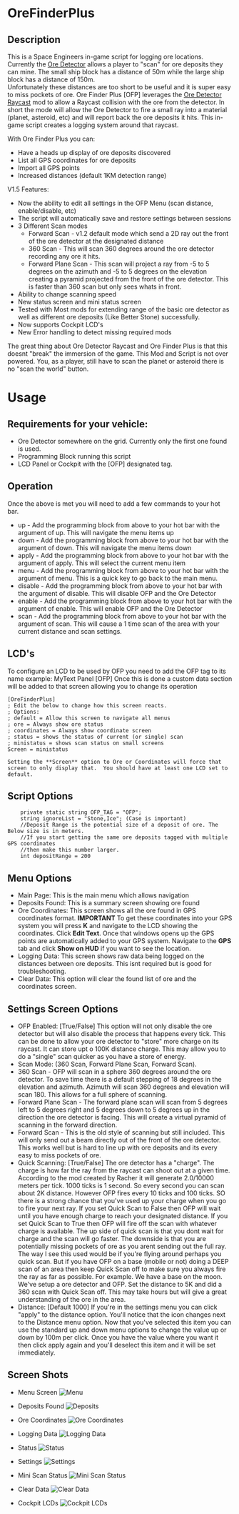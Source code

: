 # OreFinderPlus
## Description
 This is a Space Engineers in-game script for logging ore locations.  Currently the [Ore Detector](https://github.com/malware-dev/MDK-SE/wiki/Sandbox.ModAPI.Ingame.IMyOreDetector) allows a player to "scan" for ore deposits they can mine.
 The small ship block has a distance of 50m while the large ship block has a distance of 150m.  
 Unfortunately these distances are too short to be useful and it is super easy to miss pockets of ore.  Ore Finder Plus [OFP] leverages the [Ore Detector Raycast](https://steamcommunity.com/sharedfiles/filedetails/?id=1967157772) mod to allow a Raycast collision with the ore from the detector.  In short the mode will allow the Ore Detector to fire a 
 small ray into a material (planet, asteroid, etc) and will report back the ore deposits it hits.  This in-game script creates a logging system around that raycast.

 With Ore Finder Plus you can:
 * Have a heads up display of ore deposits discovered
 * List all GPS coordinates for ore deposits
 * Import all GPS points
 * Increased distances (default 1KM detection range)
 
 V1.5 Features:
 * Now the ability to edit all settings in the OFP Menu (scan distance, enable/disable, etc)
 * The script will automatically save and restore settings between sessions
 * 3 Different Scan modes
   * Forward Scan - v1.2 default mode which send a 2D ray out the front of the ore detector at the designated distance
   * 360 Scan - This will scan 360 degrees around the ore detector recording any ore it hits.
   * Forward Plane Scan - This scan will project a ray from -5 to 5 degrees on the azimuth and -5 to 5 degrees on the elevation creating a pyramid projected from the front of the ore detector.  This is faster than 360 scan but only sees whats in front.
 * Ability to change scanning speed
 * New status screen and mini status screen
 * Tested with Most mods for extending range of the basic ore detector as well as different ore deposits (Like Better Stone) successfully.
 * Now supports Cockpit LCD's
 * New Error handling to detect missing required mods

 The great thing about Ore Detector Raycast and Ore Finder Plus is that this doesnt "break" the immersion of the game.  This Mod and Script is not over powered.  You, as a player, still have to scan the planet or asteroid there is no "scan the world" button.

 # Usage
 ## Requirements for your vehicle:
 * Ore Detector somewhere on the grid.  Currently only the first one found is used.
 * Programming Block running this script
 * LCD Panel or Cockpit with the [OFP] designated tag.

 ## Operation
 Once the above is met you will need to add a few commands to your hot bar.
 * up - Add the programming block from above to your hot bar with the argument of up.  This will navigate the menu items up
 * down - Add the programming block from above to your hot bar with the argument of down.  This will navigate the menu items down
 * apply - Add the programming block from above to your hot bar with the argument of apply.  This will select the current menu item
 * menu - Add the programming block from above to your hot bar with the argument of menu.  This is a quick key to go back to the main menu.
 * disable - Add the programming block from above to your hot bar with the argument of disable. This will disable OFP and the Ore Detector
 * enable - Add the programming block from above to your hot bar with the argument of enable. This will enable OFP and the Ore Detector
 * scan - Add the programming block from above to your hot bar with the argument of scan. This will cause a 1 time scan of the area with your current distance and scan settings.
 
  ## LCD's
  To configure an LCD to be used by OFP you need to add the OFP tag to its name
  example: MyText Panel [OFP]
  Once this is done a custom data section will be added to that screen allowing you to change its operation
```
[OreFinderPlus]
; Edit the below to change how this screen reacts.
; Options:
; default = Allow this screen to navigate all menus
; ore = Always show ore status
; coordinates = Always show coordinate screen
; status = shows the status of current (or single) scan
; ministatus = shows scan status on small screens
Screen = ministatus
```    


    
    Setting the **Screen** option to Ore or Coordinates will force that screen to only display that.  You should have at least one LCD set to default.

## Script Options
```
    private static string OFP_TAG = "OFP";
    string ignoreList = "Stone,Ice"; (Case is important)
    //Deposit Range is the potential size of a deposit of ore. The Below size is in meters.
    //If you start getting the same ore deposits tagged with multiple GPS coordinates
    //then make this number larger.
    int depositRange = 200
```


 ## Menu Options
 * Main Page: This is the main menu which allows navigation
 * Deposits Found: This is a summary screen showing ore found
 * Ore Coordinates: This screen shows all the ore found in GPS coordinates format.  **IMPORTANT** To get these coordinates into your GPS system you will press **K** and navigate to the LCD showing the coordinates.  Click **Edit Text**.  Once that windows opens up the GPS points are automatically added to your GPS system.  Navigate to the **GPS** tab and click **Show on HUD** if you want to see  the location.
 * Logging Data: This screen shows raw data being logged on the distances between ore deposits.  This isnt required but is good for troubleshooting.
 * Clear Data: This option will clear the found list of ore and the coordinates screen.

 ## Settings Screen Options
 * OFP Enabled: [True/False] This option will not only disable the ore detector but will also disable the process that happens every tick.  This can be done to allow your ore detector to "store" more charge on its raycast.  It can store upt o 100K distance charge.  This may allow you to do a "single" scan quicker as you have a store of energy.
 * Scan Mode: (360 Scan, Forward Plane Scan, Forward Scan).
  * 360 Scan - OFP will scan in a sphere 360 degrees around the ore detector.  To save time there is a default stepping of 18 degrees in the elevation and azimuth.  Azimuth will scan 360 degrees and elevation will scan 180.  This allows for a full sphere of scanning.  
   * Forward Plane Scan - The forward plane scan will scan from 5 degrees left to 5 degrees right and 5 degrees down to 5 degrees up in the direction the ore detector is facing.  This will create a virtual pyramid of scanning in the forward direction.
   * Forward Scan - This is the old style of scanning but still included.  This will only send out a beam directly out of the front of the ore detector.  This works well but is hard to line up with ore deposits and its every easy to miss pockets of ore.
  * Quick Scanning: [True/False] The ore detector has a "charge".  The charge is how far the ray from the raycast can shoot out at a given time.  According to the mod created by Racher it will generate 2.0/10000 meters per tick.  1000 ticks is 1 second.  So every second you can scan about 2K distance.  However OFP fires every 10 ticks and 100 ticks.  SO there is a strong chance that you've used up your charge when you go to fire your next ray.  If you set Quick Scan to False then OFP will wait until you have enough charge to reach your designated distance.   If you set Quick Scan to True then OFP will fire off the scan with whatever charge is available.  The up side of quick scan is that you dont wait for charge and the scan will go faster.   The downside is that you are potentially missing pockets of ore as you arent sending out the full ray.  The way I see this used would be if you're flying around perhaps you quick scan.  But if you have OFP on a base (mobile or not) doing a DEEP scan of an area then keep Quick Scan off to make sure you always fire the ray as far as possible.  For example.  We have a base on the moon.  We've setup a ore detector and OFP.  Set the distance to 5K and did a 360 scan with Quick Scan off.  This may take hours but will give a great understanding of the ore in the area.
   * Distance: [Default 1000] If you're in the settings menu you can click "apply" to the distance option.   You'll notice that the icon changes next to the Distance menu option.   Now that you've selected this item you can use the standard up and down menu options to change the value up or down by 100m per click.  Once you have the value where you want it then click apply again and you'll deselect this item and it will be set immediately.
 ## Screen Shots
 * Menu Screen
 ![Menu](https://raw.githubusercontent.com/dlaflotte/OreFinderPlus/master/images/Menu1.3.PNG)
 
 * Deposits Found
 ![Deposits](https://github.com/dlaflotte/OreFinderPlus/blob/master/images/Deposits%20Found.PNG?raw=true)
 
 * Ore Coordinates
 ![Ore Coordinates](https://github.com/dlaflotte/OreFinderPlus/blob/master/images/Ore%20Coordinates.PNG?raw=true)

 * Logging Data
 ![Logging Data](https://github.com/dlaflotte/OreFinderPlus/blob/master/images/Logging%20Data.PNG?raw=true)

 * Status
 ![Status](https://github.com/dlaflotte/OreFinderPlus/blob/master/images/ScanStatusFull.PNG?raw=true)

 * Settings
 ![Settings](https://github.com/dlaflotte/OreFinderPlus/blob/master/images/settings.PNG?raw=true)

 * Mini Scan Status
 ![Mini Scan Status](https://github.com/dlaflotte/OreFinderPlus/blob/master/images/ScanStatusMini.PNG?raw=true)
 
 * Clear Data
 ![Clear Data](https://github.com/dlaflotte/OreFinderPlus/blob/master/images/Clear%20Data.PNG?raw=true)

 * Cockpit LCDs
 ![Cockpit LCDs](https://github.com/dlaflotte/OreFinderPlus/blob/master/images/cockpit.PNG?raw=true)
